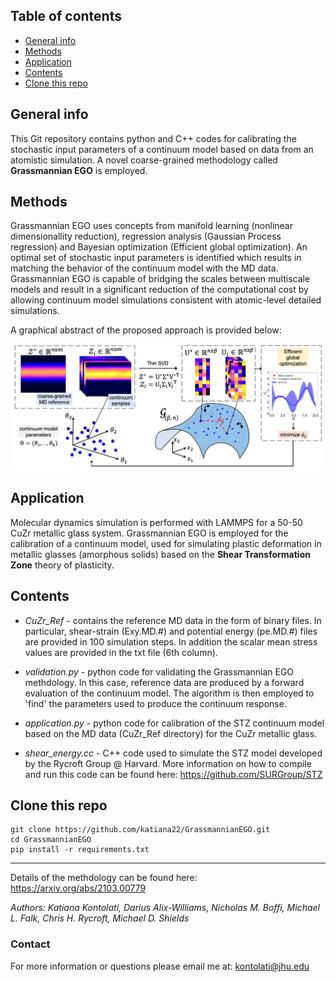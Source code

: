 ## Table of contents
* [General info](#general-info)
* [Methods](#methods)
* [Application](#application)
* [Contents](#contents)
* [Clone this repo](#clone)

## General info

This Git repository contains python and C++ codes for calibrating the stochastic input parameters of a continuum model based on data from an atomistic simulation.
A novel coarse-grained methodology called **Grassmannian EGO** is employed.

## Methods
Grassmannian EGO uses concepts from manifold learning 
(nonlinear dimensionallity reduction), regression analysis (Gaussian Process regression) and Bayesian optimization (Efficient global optimization). An optimal set of stochastic input parameters is identified which results in matching the behavior of the continuum model with the MD data. Grassmannian EGO is capable of bridging the scales between multiscale models and result in a significant reduction of the computational cost by allowing 
continuum model simulations consistent with atomic-level detailed simulations.

A graphical abstract of the proposed approach is provided below:

<img src="Graphical-illustration.png" width="800">


## Application

Molecular dynamics simulation is performed with LAMMPS for a 50-50 CuZr metallic glass system.
Grassmannian EGO is employed for the calibration of a continuum model, used for simulating plastic deformation in metallic glasses (amorphous solids) based on 
the **Shear Transformation Zone** theory of plasticity. 
 
## Contents

* _CuZr_Ref_ - contains the reference MD data in the form of binary files. In particular, shear-strain (Exy.MD.#) and potential energy (pe.MD.#) files are provided in 
100 simulation steps. In addition the scalar mean stress values are provided in the txt file (6th column).

* _validation.py_ - python code for validating the Grassmannian EGO methdology. In this case, reference data are produced by a forward evaluation of the continuum model.
The algorithm is then employed to 'find' the parameters used to produce the continuum response.

* _application.py_ - python code for calibration of the STZ continuum model based on the MD data (CuZr_Ref directory) for the CuZr metallic glass. 

* _shear_energy.cc_ - C++ code used to simulate the STZ model developed by the Rycroft Group @ Harvard. More information on how to compile and run this code can
be found here: https://github.com/SURGroup/STZ

## Clone this repo

```
git clone https://github.com/katiana22/GrassmannianEGO.git
cd GrassmannianEGO
pip install -r requirements.txt
```

______________________

Details of the methdology can be found here: https://arxiv.org/abs/2103.00779

*Authors: Katiana Kontolati, Darius Alix-Williams, Nicholas M. Boffi, Michael L. Falk, Chris H. Rycroft, Michael D. Shields*



### Contact
For more information or questions please email me at: kontolati@jhu.edu



